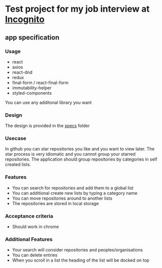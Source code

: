 # Test project for my job interview at [Incognito](https://www.incoqnito.io/)

## app specification

### Usage

- react
- axios
- react-dnd
- redux
- final-form / react-final-form
- immutability-helper
- styled-components

You can use any additonal library you want

### Design

The design is provided in the [specs](specs) folder

###  Usecase

In github you can star repositories you like and you want to view later. The star process is very idiomatic and you cannot group your starred repositories. The application should group repositories by categories in self created lists.

### Features
- You can search for repositories and add them to a global list
- You can additional create new lists by typing a category name
- You can move repositories around to another lists
- The repositories are stored in local storage

### Acceptance criteria 
- Should work in chrome

### Additional Features
- Your search will consider repositories and peoples/organisations
- You can delete entries
- When you scroll in a list the heading of the list will be docked on top
